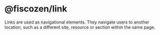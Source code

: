 # @fiscozen/link

Links are used as navigational elements. They navigate users to another location, such as a different site, resource or section within the same page.